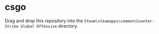 # csgo
Drag and drop this repository into the ```Steam\steamapps\common\Counter-Strike Global Offensive``` directory.
